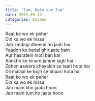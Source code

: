 ```yaml
---
title: "Tum, Main aur Tum"
date: 2023-09-12
categories: Kalaam
---
```


Raat ka wo ek peher  
Din ka wo ek hissa  
Jab zindagi dheemi ho jaati hai  
Yaadon ke badal ghir aate hain  
Aur hasratein moti ban kar  
Aankho ke kinare jamne lagti hai  
Zehen aawara khayalon se taari hota hai  
Dil malaal ke bojh se bhaari hota hai  
Raat ko wo ek peher  
Din ka wo ek hissa  
Jab main kho jaata hoon  
Jab main tum ho jaata hoon  

